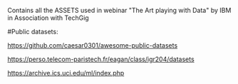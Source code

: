 Contains all the ASSETS used in webinar "The Art playing with Data" by IBM in Association with TechGig

#Public datasets:

https://github.com/caesar0301/awesome-public-datasets

https://perso.telecom-paristech.fr/eagan/class/igr204/datasets

https://archive.ics.uci.edu/ml/index.php